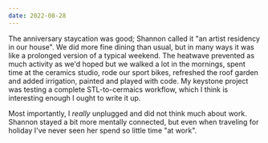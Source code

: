 ```yaml
---
date: 2022-08-28
---
```


The anniversary staycation was good; Shannon called it "an artist residency in our house". We did more fine dining than usual, but in many ways it was like a prolonged version of a typical weekend. The heatwave prevented as much activity as we'd hoped but we walked a lot in the mornings, spent time at the ceramics studio, rode our sport bikes, refreshed the roof garden and added irrigation, painted and played with code. My keystone project was testing a complete STL-to-cermaics workflow, which I think is interesting enough I ought to write it up.

Most importantly, I _really_ unplugged and did not think much about work. Shannon stayed a bit more mentally connected, but even when traveling for holiday I've never seen her spend so little time "at work".